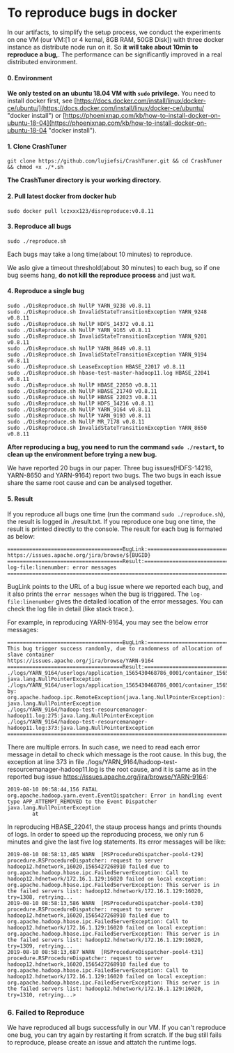 # To reproduce bugs in docker

In our artifacts, to simplify the setup process, we conduct the experiments on one VM (our VM:[1 or 4 kernal, 8GB RAM, 50GB Disk]) with three docker instance as distribute node run on it. So **it will take about 10min to reproduce a bug,**.  The performance can be significantly improved in a real distributed environment.  
#### 0. Environment
**We only tested on an ubuntu 18.04 VM with `sudo` privilege.**
You need to install docker first, see [https://docs.docker.com/install/linux/docker-ce/ubuntu/](https://docs.docker.com/install/linux/docker-ce/ubuntu/ "docker install") or [https://phoenixnap.com/kb/how-to-install-docker-on-ubuntu-18-04](https://phoenixnap.com/kb/how-to-install-docker-on-ubuntu-18-04 "docker install").


#### 1. Clone CrashTuner
`git clone https://github.com/lujiefsi/CrashTuner.git && cd CrashTuner && chmod +x ./*.sh`

**The CrashTuner directory is your working directory.**
#### 2. Pull latest docker from docker hub
`sudo docker pull lczxxx123/disreproduce:v0.8.11 `
#### 3. Reproduce all bugs 
`sudo ./reproduce.sh`

Each bugs may take a long time(about 10 minutes) to reproduce.

We aslo give a timeout threshold(about 30 minutes) to each bug, so if one bug seems hang, **do not kill the reproduce process** and just wait.
#### 4. Reproduce a single bug

	sudo ./DisReproduce.sh NullP YARN_9238 v0.8.11
	sudo ./DisReproduce.sh InvalidStateTransitionException YARN_9248 v0.8.11
	sudo ./DisReproduce.sh NullP HDFS_14372 v0.8.11
	sudo ./DisReproduce.sh NullP YARN_9165 v0.8.11
	sudo ./DisReproduce.sh InvalidStateTransitionException YARN_9201 v0.8.11
	sudo ./DisReproduce.sh NullP YARN_8649 v0.8.11
	sudo ./DisReproduce.sh InvalidStateTransitionException YARN_9194 v0.8.11
	sudo ./DisReproduce.sh LeaseException HBASE_22017 v0.8.11
	sudo ./DisReproduce.sh hbase-test-master-hadoop11.log HBASE_22041 v0.8.11
	sudo ./DisReproduce.sh NullP HBASE_22050 v0.8.11
	sudo ./DisReproduce.sh NullP HBASE_21740 v0.8.11
	sudo ./DisReproduce.sh NullP HBASE_22023 v0.8.11
	sudo ./DisReproduce.sh NullP HDFS_14216 v0.8.11
	sudo ./DisReproduce.sh NullP YARN_9164 v0.8.11
	sudo ./DisReproduce.sh NullP YARN_9193 v0.8.11
	sudo ./DisReproduce.sh NullP MR_7178 v0.8.11
	sudo ./DisReproduce.sh InvalidStateTransitionException YARN_8650 v0.8.11

**After reproducing a bug, you need to run the command `sudo ./restart`, to clean up the environment before trying a new bug.**

We have reported 20 bugs in our paper. Three bug issues(HDFS-14216, YARN-8650 and YARN-9164) report two bugs. The two bugs in each issue share the same root cause and can be analysed together.

#### 5. Result
If you reproduce all bugs one time (run the command `sudo ./reproduce.sh`), the result is logged in ./result.txt.
If you reproduce one bug one time, the result is printed directly to the console.
The result for each bug is formated as below:

    =====================================BugLink:==========================================
    https://issues.apache.org/jira/browse/${BUGID}
    =====================================Result:===========================================
    log-file:linenumber: error messages
    =======================================================================================
	

BugLink points to the URL of a bug issue where we reported each bug, and it also prints the `error messages` when the bug is triggered. The `log-file:linenumber` gives the detailed location of the error messages. You can check the log file in detail (like stack trace.).

For example, in reproducing YARN-9164, you may see the below error messages:
```
=====================================BugLink:==========================================
This bug trigger success randomly, due to randomness of allocation of slave container
https://issues.apache.org/jira/browse/YARN-9164
=====================================Result:==========================================
./logs/YARN_9164/userlogs/application_1565430468786_0001/container_1565430468786_0001_01_000001/syslog:108:java.lang.NullPointerException: java.lang.NullPointerException
./logs/YARN_9164/userlogs/application_1565430468786_0001/container_1565430468786_0001_01_000001/syslog:150:Caused by: org.apache.hadoop.ipc.RemoteException(java.lang.NullPointerException): java.lang.NullPointerException
./logs/YARN_9164/hadoop-test-resourcemanager-hadoop11.log:275:java.lang.NullPointerException
./logs/YARN_9164/hadoop-test-resourcemanager-hadoop11.log:373:java.lang.NullPointerException
======================================================================================
```
There are multiple errors. In such case, we need to read each error message in detail to check which message is the root cause. In this bug, the exception at line 373 in file ./logs/YARN_9164/hadoop-test-resourcemanager-hadoop11.log is the root cause, and it is same as in the reported bug issue https://issues.apache.org/jira/browse/YARN-9164:
```
2019-08-10 09:58:44,156 FATAL org.apache.hadoop.yarn.event.EventDispatcher: Error in handling event type APP_ATTEMPT_REMOVED to the Event Dispatcher
java.lang.NullPointerException
        at 
```


In reproducing HBASE_22041, the staup process hangs and prints thounds of logs. In order to speed up the reproducing process, we only run 6 minutes and give the last five log statements. Its error messages will be like:
```
2019-08-10 08:58:13,485 WARN  [RSProcedureDispatcher-pool4-t29] procedure.RSProcedureDispatcher: request to server hadoop12.hdnetwork,16020,1565427268910 failed due to org.apache.hadoop.hbase.ipc.FailedServerException: Call to hadoop12.hdnetwork/172.16.1.129:16020 failed on local exception: org.apache.hadoop.hbase.ipc.FailedServerException: This server is in the failed servers list: hadoop12.hdnetwork/172.16.1.129:16020, try=1308, retrying...
2019-08-10 08:58:13,586 WARN  [RSProcedureDispatcher-pool4-t30] procedure.RSProcedureDispatcher: request to server hadoop12.hdnetwork,16020,1565427268910 failed due to org.apache.hadoop.hbase.ipc.FailedServerException: Call to hadoop12.hdnetwork/172.16.1.129:16020 failed on local exception: org.apache.hadoop.hbase.ipc.FailedServerException: This server is in the failed servers list: hadoop12.hdnetwork/172.16.1.129:16020, try=1309, retrying...
2019-08-10 08:58:13,687 WARN  [RSProcedureDispatcher-pool4-t31] procedure.RSProcedureDispatcher: request to server hadoop12.hdnetwork,16020,1565427268910 failed due to org.apache.hadoop.hbase.ipc.FailedServerException: Call to hadoop12.hdnetwork/172.16.1.129:16020 failed on local exception: org.apache.hadoop.hbase.ipc.FailedServerException: This server is in the failed servers list: hadoop12.hdnetwork/172.16.1.129:16020, try=1310, retrying...>
```

### 6. Failed to Reproduce
We have reproduced all bugs successfully in our VM. If you can't reproduce one bug, you can try again by restarting it from scratch. If the bug still fails to reproduce, please create an issue and attatch the runtime logs. 
